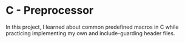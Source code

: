 # C - Preprocessor

In this project, I learned about common predefined macros in C while
practicing implementing my own and include-guarding header files.
